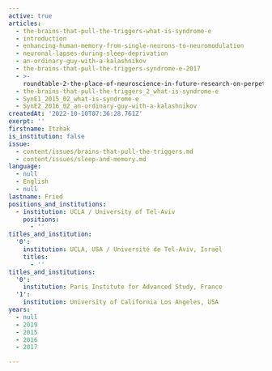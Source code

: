 ```yaml
---
active: true
articles:
  - the-brains-that-pull-the-triggers-what-is-syndrome-e
  - introduction
  - enhancing-human-memory-from-single-neurons-to-neuromodulation
  - neuronal-lapses-during-sleep-deprivation
  - an-ordinary-guy-with-a-kalashnikov
  - the-brains-that-pull-the-triggers-syndrome-e-2017
  - >-
    roundtable-2-the-place-of-neuroscience-in-future-research-on-perpetrators-of-extreme-violence
  - the-brains-that-pull-the-triggers_2_what-is-syndrome-e
  - SynE1_2015_02_what-is-syndrome-e
  - SynE2_2016_02_an-ordinary-guy-with-a-kalashnikov
createdAt: '2022-10-10T07:36:28.761Z'
exerpt: ''
firstname: Itzhak
is_institution: false
issue:
  - content/issues/brains-that-pull-the-triggers.md
  - content/issues/sleep-and-memory.md
language:
  - null
  - English
  - null
lastname: Fried
positions_and_institutions:
  - institution: UCLA / University of Tel-Aviv
    positions:
      - ''
titles_and_institution:
  '0':
    institution: UCLA, USA / Université de Tel-Aviv, Israël
    titles:
      - ''
titles_and_institutions:
  '0':
    institution: Paris Institute for Advanced Study, France
  '1':
    institution: University of California Los Angeles, USA
years:
  - null
  - 2019
  - 2015
  - 2016
  - 2017

---
```

